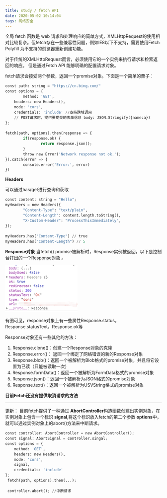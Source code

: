```yaml
---
title: study / fetch API
date: 2020-05-02 10:14:04
tags: 网络安全
---
```



全局 fetch 函数是 web 请求和处理响应的简单方式，XMLHttpRequest的使用相对比较复杂。但fetch存在一些兼容性问题，例如IE8以下不支持，需要使用Fetch Polyfill 为不支持的浏览器重新创建功能。


对于传统的XMLHttpRequest而言，必须使用它的一个实例来执行请求和检索返回的响应。 但是通过Fetch API 能够明确的配置请求对象。


fetch请求会接受两个参数，返回一个promise对象。下面是一个简单的栗子：
``` python
const path: string = "https://cn.bing.com/"
const options = { 
        method: 'GET',
    headers: new Headers(),
    mode: 'cors',
    credentials: 'include' //支持跨域调用
    // POST请求时，提供要提交的表单信息 body: JSON.Stringify({name:a}) 
};

fetch(path, options).then(response => {
        if(response.ok) {
                return response.json();
        }
        throw new Error('Network response not ok.');
}).catch(error => {
        console.error('Error:', error)
})
```


**Headers**

可以通过has/get进行查询和获取

``` python
const content: string = "Hello";
myHeaders = new Headers({
        "Content-Type": "text/plain",
        "Content-Length": content.length.toString(),
        "X-Custom-Header": "ProcessThisImmediately",
});

myHeaders.has("Content-Type") // true
myHeaders.has("Content-Length") // 5
```

**Response对象**
当fetch() promise被解析时，Response实例被返回，以下是控制台打出的一个Response对象 。

![](200502-1/01.jpg)

有图可见，response对象上有一些属性Response.status，Response.statusText，Response.ok等

Response对象还有一些其他的方法：
1. Response.clone()：创建一个Response对象的克隆
2. Response.error()： 返回一个绑定了网络错误的新的Response对象
3. Response.blob()：返回一个被解析为Blob格式的promise对象，并且将它设置为已读（只能被读取一次）
4. Response.formData()：返回一个被解析为FormData格式的promise对象
5. Response.json()：返回一个被解析为JSON格式的promise对象
6. Response.text()：返回一个被解析为USVString格式的promise对象


**目前Fetch还没有提供取消请求的方法**


-------------------
更新：
 目前fetch提供了一种通过 **AbortController**构造函数创建出实例对象，在实例对象上包含一个标识 **signal**,将这个标识放入fetch的第二个参数 **options**中，就可以通过实例对象上的abort()方法来中断请求。


``` python
const controller: AbortController = new AbortController();
const signal: AbortSignal = controller.singal;
const options = { 
    method: 'GET',
    headers: new Headers(),
    mode: 'cors',
    signal,
    credentials: 'include'
};
 fetch(path, options).then(...);

 controller.abort(); //中断请求
```
